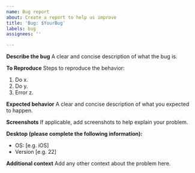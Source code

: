 ```yaml
---
name: Bug report
about: Create a report to help us improve
title: 'Bug: $YourBug'
labels: bug
assignees: ''

---
```


**Describe the bug**
A clear and concise description of what the bug is.

**To Reproduce**
Steps to reproduce the behavior:
1. Do x.
2. Do y.
3. Error z.

**Expected behavior**
A clear and concise description of what you expected to happen.

**Screenshots**
If applicable, add screenshots to help explain your problem.

**Desktop (please complete the following information):**
 - OS: [e.g. iOS]
 - Version [e.g. 22]

**Additional context**
Add any other context about the problem here.
